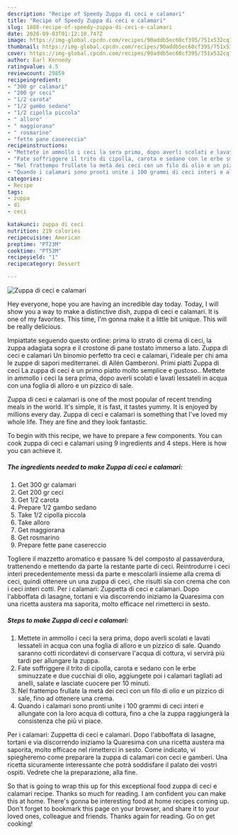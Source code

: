 ```yaml
---
description: "Recipe of Speedy Zuppa di ceci e calamari"
title: "Recipe of Speedy Zuppa di ceci e calamari"
slug: 1888-recipe-of-speedy-zuppa-di-ceci-e-calamari
date: 2020-09-03T01:12:10.747Z
image: https://img-global.cpcdn.com/recipes/90addb5ec60cf395/751x532cq70/zuppa-di-ceci-e-calamari-recipe-main-photo.jpg
thumbnail: https://img-global.cpcdn.com/recipes/90addb5ec60cf395/751x532cq70/zuppa-di-ceci-e-calamari-recipe-main-photo.jpg
cover: https://img-global.cpcdn.com/recipes/90addb5ec60cf395/751x532cq70/zuppa-di-ceci-e-calamari-recipe-main-photo.jpg
author: Earl Kennedy
ratingvalue: 4.5
reviewcount: 29859
recipeingredient:
- "300 gr calamari"
- "200 gr ceci"
- "1/2 carota"
- "1/2 gambo sedano"
- "1/2 cipolla piccola"
- " alloro"
- " maggiorana"
- " rosmarino"
- "fette pane casereccio"
recipeinstructions:
- "Mettete in ammollo i ceci la sera prima, dopo averli scolati e lavati lessateli in acqua con una foglia di alloro e un pizzico di sale. Quando saranno cotti ricordatevi di conservare l&#39;acqua di cottura, vi servirà più tardi per allungare la zuppa."
- "Fate soffriggere il trito di cipolla, carota e sedano con le erbe sminuzzate e due cucchiai di olio, aggiungete poi i calamari tagliati ad anelli, salate e lasciate cuocere per 10 minuti."
- "Nel frattempo frullate la metà dei ceci con un filo di olio e un pizzico di sale, fino ad ottenere una crema."
- "Quando i calamari sono pronti unite i 100 grammi di ceci interi e allungate con la loro acqua di cottura, fino a che la zuppa raggiungerà la consistenza che più vi piace."
categories:
- Recipe
tags:
- zuppa
- di
- ceci

katakunci: zuppa di ceci 
nutrition: 219 calories
recipecuisine: American
preptime: "PT23M"
cooktime: "PT53M"
recipeyield: "1"
recipecategory: Dessert

---
```



![Zuppa di ceci e calamari](https://img-global.cpcdn.com/recipes/90addb5ec60cf395/751x532cq70/zuppa-di-ceci-e-calamari-recipe-main-photo.jpg)

Hey everyone, hope you are having an incredible day today. Today, I will show you a way to make a distinctive dish, zuppa di ceci e calamari. It is one of my favorites. This time, I'm gonna make it a little bit unique. This will be really delicious.

Impiattate seguendo questo ordine: prima lo strato di crema di ceci, la zuppa adagiata sopra e il crostone di pane tostato immerso a lato. Zuppa di ceci e calamari Un binomio perfetto tra ceci e calamari, l&#39;ideale per chi ama le zuppe di sapori mediterranei. di Ailén Gamberoni. Primi piatti Zuppa di ceci La zuppa di ceci è un primo piatto molto semplice e gustoso.. Mettete in ammollo i ceci la sera prima, dopo averli scolati e lavati lessateli in acqua con una foglia di alloro e un pizzico di sale.

Zuppa di ceci e calamari is one of the most popular of recent trending meals in the world. It's simple, it is fast, it tastes yummy. It is enjoyed by millions every day. Zuppa di ceci e calamari is something that I've loved my whole life. They are fine and they look fantastic.


To begin with this recipe, we have to prepare a few components. You can cook zuppa di ceci e calamari using 9 ingredients and 4 steps. Here is how you can achieve it.

<!--inarticleads1-->

##### The ingredients needed to make Zuppa di ceci e calamari:

1. Get 300 gr calamari
1. Get 200 gr ceci
1. Get 1/2 carota
1. Prepare 1/2 gambo sedano
1. Take 1/2 cipolla piccola
1. Take  alloro
1. Get  maggiorana
1. Get  rosmarino
1. Prepare fette pane casereccio


Togliere il mazzetto aromatico e passare ¾ del composto al passaverdura, trattenendo e mettendo da parte la restante parte di ceci. Reintrodurre i ceci interi precedentemente messi da parte e mescolarli insieme alla crema di ceci, quindi ottenere un una zuppa di ceci, che risulti sia con crema che con i ceci interi cotti. Per i calamari: Zuppetta di ceci e calamari. Dopo l&#39;abboffata di lasagne, tortani e via discorrendo iniziamo la Quaresima con una ricetta austera ma saporita, molto efficace nel rimetterci in sesto. 

<!--inarticleads2-->

##### Steps to make Zuppa di ceci e calamari:

1. Mettete in ammollo i ceci la sera prima, dopo averli scolati e lavati lessateli in acqua con una foglia di alloro e un pizzico di sale. Quando saranno cotti ricordatevi di conservare l&#39;acqua di cottura, vi servirà più tardi per allungare la zuppa.
1. Fate soffriggere il trito di cipolla, carota e sedano con le erbe sminuzzate e due cucchiai di olio, aggiungete poi i calamari tagliati ad anelli, salate e lasciate cuocere per 10 minuti.
1. Nel frattempo frullate la metà dei ceci con un filo di olio e un pizzico di sale, fino ad ottenere una crema.
1. Quando i calamari sono pronti unite i 100 grammi di ceci interi e allungate con la loro acqua di cottura, fino a che la zuppa raggiungerà la consistenza che più vi piace.


Per i calamari: Zuppetta di ceci e calamari. Dopo l&#39;abboffata di lasagne, tortani e via discorrendo iniziamo la Quaresima con una ricetta austera ma saporita, molto efficace nel rimetterci in sesto. Come indicato, vi spiegheremo come preparare la zuppa di calamari con ceci e gamberi. Una ricetta sicuramente interessante che potrà soddisfare il palato dei vostri ospiti. Vedrete che la preparazione, alla fine. 

So that is going to wrap this up for this exceptional food zuppa di ceci e calamari recipe. Thanks so much for reading. I am confident you can make this at home. There's gonna be interesting food at home recipes coming up. Don't forget to bookmark this page on your browser, and share it to your loved ones, colleague and friends. Thanks again for reading. Go on get cooking!
